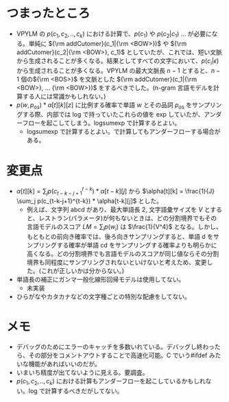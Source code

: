 # つまったところ
- VPYLM の $p(c_1, c_2, .., c_k)$ における計算で、$p(c_1)$ や $p(c_2|c_1)$ ... が必要になる。単純に ${\rm addCutomer}(c_1|{\rm <BOW>})$ や ${\rm addCutomer}(c_2|{\rm <BOW>}, c_1)$ としていたが、これでは、短い文脈から生成されることが多くなる。結果としてすべての文字において、$p(c_i|\epsilon)$ から生成されることが多くなる。VPYLM の最大文脈長 $n-1$ とすると、$n-1$ 個の${\rm <BOS>}$ を文脈とした ${\rm addCutomer}(c_1|{\rm <BOW>}, ... {\rm <BOW>})$ をするべきでした。(n-gram 言語モデルを計算する人には常識かもしれない。)
- $p(w, p_{os}) * \alpha[t][k][z]$ に比例する確率で単語 $w$ とその品詞 $p_{os}$ をサンプリングする際、内部では log で持っていたこれらの値を exp していたが、アンダーフローを起こしてしまう。logsumexp で計算するとよい。
    - logsumexp で計算するとよい。で計算してもアンダーフローする場合がある。

# 変更点
- $\alpha[t][k] = \sum_j p(c_{t-k-j+1}^{t-k}) * \alpha[t-k][j]$ から $\alpha[t][k] = \frac{1}{J} \sum_j p(c_{t-k-j+1}^{t-k}) * \alpha[t-k][j]$ とした。
  - 例えば、文字列 abcd があり、最大単語長 2, 文字語彙サイズを $V$ とすると、レストラン(パラメータ)が何もないときは、どの分割境界でもその言語モデルのスコア $LM = \sum_i p(w_i)$ は $\frac{1}{V^4}$ となる。しかし、もともとの前向き確率では、後ろ向きサンプリングすると、単語 d をサンプリングする確率が単語 cd をサンプリングする確率よりも明らかに高くなる。どの分割境界でも言語モデルのスコアが同じ値ならその分割境界も同程度にサンプリングされないといけないと考えため、変更した。(これが正しいかは分からない。)
- 単語長の補正にガンマ一般化線形回帰モデルは使用してない。
  - 未実装
- ひらがなやカタカナなどの文字種ごとの特別な配慮をしてない。

# メモ
- デバッグのためにエラーのキャッチを多数いれている。デバッグし終わったら、その部分をコメントアウトすることで高速化可能。C でいう#ifdef みたいな機能があればいいのだが。
- いまいち精度が出てないように見える。要調査。
- $p(c_1, c_2, .., c_k)$ における計算もアンダーフローを起こしているかもしれない。log で計算するべきだがしてない。